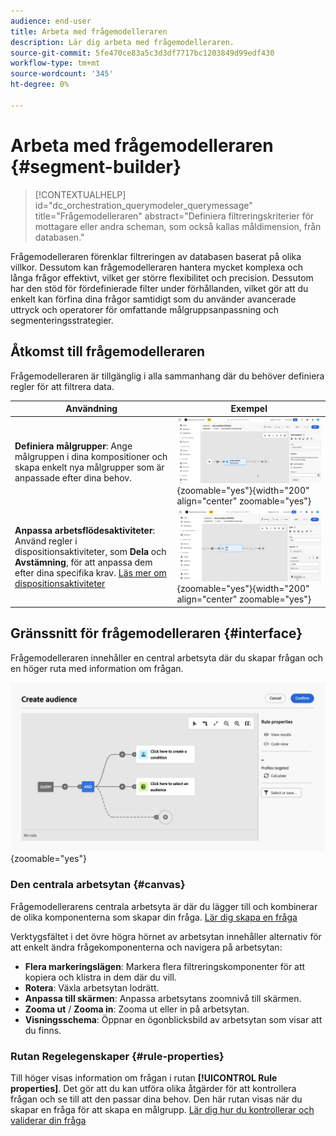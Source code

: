 ```yaml
---
audience: end-user
title: Arbeta med frågemodelleraren
description: Lär dig arbeta med frågemodelleraren.
source-git-commit: 5fe470ce83a5c3d3df7717bc1203849d99edf430
workflow-type: tm+mt
source-wordcount: '345'
ht-degree: 0%

---
```


# Arbeta med frågemodelleraren {#segment-builder}

>[!CONTEXTUALHELP]
>id="dc_orchestration_querymodeler_querymessage"
>title="Frågemodelleraren"
>abstract="Definiera filtreringskriterier för mottagare eller andra scheman, som också kallas måldimension, från databasen."

Frågemodelleraren förenklar filtreringen av databasen baserat på olika villkor. Dessutom kan frågemodelleraren hantera mycket komplexa och långa frågor effektivt, vilket ger större flexibilitet och precision. Dessutom har den stöd för fördefinierade filter under förhållanden, vilket gör att du enkelt kan förfina dina frågor samtidigt som du använder avancerade uttryck och operatorer för omfattande målgruppsanpassning och segmenteringsstrategier.

## Åtkomst till frågemodelleraren

Frågemodelleraren är tillgänglig i alla sammanhang där du behöver definiera regler för att filtrera data.

| Användning | Exempel |
|  ---  |  ---  |
| **Definiera målgrupper**: Ange målgruppen i dina kompositioner och skapa enkelt nya målgrupper som är anpassade efter dina behov. | ![](assets/access-audience.png){zoomable="yes"}{width="200" align="center" zoomable="yes"} |
| **Anpassa arbetsflödesaktiviteter**: Använd regler i dispositionsaktiviteter, som **Dela** och **Avstämning**, för att anpassa dem efter dina specifika krav. [Läs mer om dispositionsaktiviteter](../compositions/activities/about-activities.md) | ![](assets/access-composition.png){zoomable="yes"}{width="200" align="center" zoomable="yes"} |

## Gränssnitt för frågemodelleraren {#interface}

Frågemodelleraren innehåller en central arbetsyta där du skapar frågan och en höger ruta med information om frågan.

![](assets/query-interface.png){zoomable="yes"}

### Den centrala arbetsytan {#canvas}

Frågemodellerarens centrala arbetsyta är där du lägger till och kombinerar de olika komponenterna som skapar din fråga. [Lär dig skapa en fråga](build-query.md)

Verktygsfältet i det övre högra hörnet av arbetsytan innehåller alternativ för att enkelt ändra frågekomponenterna och navigera på arbetsytan:

* **Flera markeringslägen**: Markera flera filtreringskomponenter för att kopiera och klistra in dem där du vill.
* **Rotera**: Växla arbetsytan lodrätt.
* **Anpassa till skärmen**: Anpassa arbetsytans zoomnivå till skärmen.
* **Zooma ut** / **Zooma in**: Zooma ut eller in på arbetsytan.
* **Visningsschema**: Öppnar en ögonblicksbild av arbetsytan som visar att du finns.

### Rutan Regelegenskaper {#rule-properties}

Till höger visas information om frågan i rutan **[!UICONTROL Rule properties]**. Det gör att du kan utföra olika åtgärder för att kontrollera frågan och se till att den passar dina behov. Den här rutan visas när du skapar en fråga för att skapa en målgrupp. [Lär dig hur du kontrollerar och validerar din fråga](build-query.md#check-and-validate-your-query)
